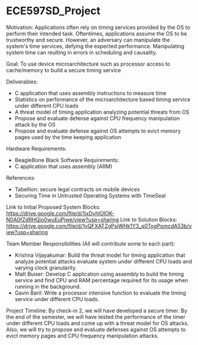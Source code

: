 # ECE597SD_Project

 Motivation:
    Applications often rely on timing services provided by the OS to perform their intended task. Oftentimes, applications assume the OS to be trustworthy and secure. However, an adversary can manipulate the system's time services, defying the expected performance. Manipulating system time can reulting in errors in scheduling and causality.
    
Goal:
  To use device microarchitecture such as processor access to cache/memory to build a secure timing service
  
Deliverables:
  - C application that uses assembly instructions to measure time
  - Statistics on performance of the microarchitecture based timing service under different CPU loads
  - A threat model of timing application analyzing potential threats from OS
  - Propose and evaluate defense against CPU frequency manipulation attack by the OS
  - Propose and evaluate defense against OS attempts to evict memory pages used by the time keeping application

Hardware Requirements:
  - BeagleBone Black
Software Requirements:
  - C application that uses assembly (ARM)  

References:
 - Tabellion: secure legal contracts on mobile devices
 - Securing Time in Untrusted Operating Systems with TimeSeal

Link to Initial Proposed System Blocks: https://drive.google.com/file/d/1ixDvhlOIOK-N0A0fZdRHQio0wuEuPjwe/view?usp=sharing
Link to Solution Blocks: https://drive.google.com/file/d/1yQFXATZgPsjWHk1Y3_q0TogPomcdA53b/view?usp=sharing

Team Member Responsibilities (All will contribute some to each part):
 - Krishna Vijayakumar: Build the threat model for timing application that analyze potential attacks evaluate system under different CPU loads and varying clock granularity. 
 - Matt Buiser: Develop C application using assembly to build the timing service and find CPU and RAM percentage required for its usage when running in the background.
 - Gavin Baril: Write a processor intensive function to evaluate the timing service under different CPU loads.

Project Timeline:
  By check-in 2, we will have developed a secure timer. By the end of the semester, we will have tested the performance of the timer under different CPU loads and come up with a threat model for OS attacks. Also, we will try to propose and evaluate defenses against OS attempts to evict memory pages and CPU frequency manipulation attacks.
 
 

  
  
